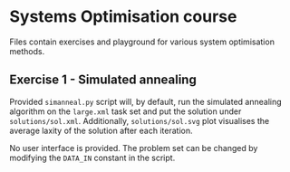 # Systems Optimisation course

Files contain exercises and playground for various system optimisation methods.

## Exercise 1 - Simulated annealing

Provided `simanneal.py` script will, by default, run the simulated annealing algorithm on the
`large.xml` task set and put the solution under `solutions/sol.xml`. Additionally, `solutions/sol.svg`
plot visualises the average laxity of the solution after each iteration.

No user interface is provided. The problem set can be changed by modifying the `DATA_IN` constant
in the script.
